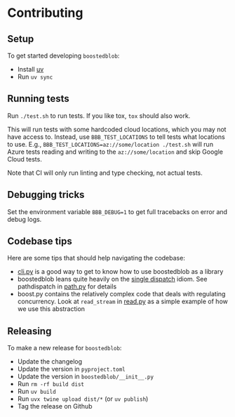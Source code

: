 # Contributing

## Setup

To get started developing `boostedblob`:
- Install [uv](https://docs.astral.sh/uv/)
- Run `uv sync`

## Running tests

Run `./test.sh` to run tests.
If you like tox, `tox` should also work.

This will run tests with some hardcoded cloud locations, which you may not have access to. Instead,
use `BBB_TEST_LOCATIONS` to tell tests what locations to use. E.g.,
`BBB_TEST_LOCATIONS=az://some/location ./test.sh` will run Azure tests reading and writing to the
`az://some/location` and skip Google Cloud tests.

Note that CI will only run linting and type checking, not actual tests.

## Debugging tricks

Set the environment variable `BBB_DEBUG=1` to get full tracebacks on error and debug logs.

## Codebase tips

Here are some tips that should help navigating the codebase:
- [cli.py](https://github.com/hauntsaninja/boostedblob/blob/master/boostedblob/cli.py) is a good way
  to get to know how to use boostedblob as a library
- boostedblob leans quite heavily on the [single
  dispatch](https://docs.python.org/3/library/functools.html#functools.singledispatch) idiom. See
  pathdispatch in
  [path.py](https://github.com/hauntsaninja/boostedblob/blob/master/boostedblob/path.py) for details
- boost.py contains the relatively complex code that deals with regulating concurrency. Look at
  `read_stream` in
  [read.py](https://github.com/hauntsaninja/boostedblob/blob/master/boostedblob/read.py) as a simple
  example of how we use this abstraction

## Releasing

To make a new release for `boostedblob`:
- Update the changelog
- Update the version in `pyproject.toml`
- Update the version in `boostedblob/__init__.py`
- Run `rm -rf build dist`
- Run `uv build`
- Run `uvx twine upload dist/*` (or `uv publish`)
- Tag the release on Github
